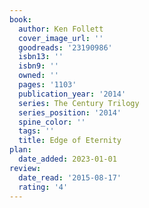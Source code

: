 ```yaml
---
book:
  author: Ken Follett
  cover_image_url: ''
  goodreads: '23190986'
  isbn13: ''
  isbn9: ''
  owned: ''
  pages: '1103'
  publication_year: '2014'
  series: The Century Trilogy
  series_position: '2014'
  spine_color: ''
  tags: ''
  title: Edge of Eternity
plan:
  date_added: 2023-01-01
review:
  date_read: '2015-08-17'
  rating: '4'
---
```

